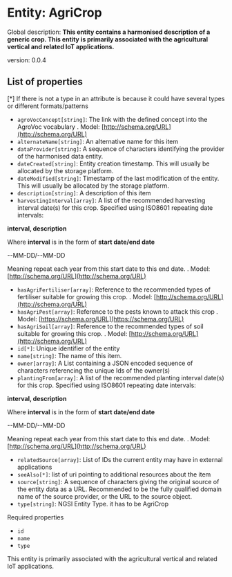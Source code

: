 Entity: AgriCrop  
================

Global description: **This entity contains a harmonised description of a generic crop. This entity is primarily associated with the agricultural vertical and related IoT applications.**  


version: 0.0.4  


## List of properties  


[*] If there is not a type in an attribute is because it could have several types or different formats/patterns

- `agroVocConcept[string]`: The link with the defined concept into the AgroVoc vocabulary  . Model: [http://schema.org/URL](http://schema.org/URL)
- `alternateName[string]`: An alternative name for this item  
- `dataProvider[string]`: A sequence of characters identifying the provider of the harmonised data entity.  
- `dateCreated[string]`: Entity creation timestamp. This will usually be allocated by the storage platform.  
- `dateModified[string]`: Timestamp of the last modification of the entity. This will usually be allocated by the storage platform.  
- `description[string]`: A description of this item  
- `harvestingInterval[array]`: A list of the recommended harvesting interval date(s) for this crop. Specified using ISO8601 repeating date intervals:

 **interval, description**

 Where **interval** is in the form of **start date/end date**

 --MM-DD/--MM-DD

 Meaning repeat each year from this start date to this end date.  . Model: [http://schema.org/URL](http://schema.org/URL)
- `hasAgriFertiliser[array]`: Reference to the recommended types of fertiliser suitable for growing this crop.  . Model: [http://schema.org/URL](http://schema.org/URL)
- `hasAgriPest[array]`: Reference to the pests known to attack this crop  . Model: [https://schema.org/URL](https://schema.org/URL)
- `hasAgriSoil[array]`: Reference to the recommended types of soil suitable for growing this crop.  . Model: [http://schema.org/URL](http://schema.org/URL)
- `id[*]`: Unique identifier of the entity  
- `name[string]`: The name of this item.  
- `owner[array]`: A List containing a JSON encoded sequence of characters referencing the unique Ids of the owner(s)  
- `plantingFrom[array]`: A list of the recommended planting interval date(s) for this crop. Specified using ISO8601 repeating date intervals:

**interval, description**

Where **interval** is in the form of **start date/end date**

--MM-DD/--MM-DD

Meaning repeat each year from this start date to this end date.  . Model: [http://schema.org/URL](http://schema.org/URL)
- `relatedSource[array]`: List of IDs the current entity may have in external applications  
- `seeAlso[*]`: list of uri pointing to additional resources about the item  
- `source[string]`: A sequence of characters giving the original source of the entity data as a URL. Recommended to be the fully qualified domain name of the source provider, or the URL to the source object.  
- `type[string]`: NGSI Entity Type. it has to be AgriCrop  


Required properties  
- `id`  
- `name`  
- `type`  


This entity is primarily associated with the agricultural vertical and related IoT applications.  

